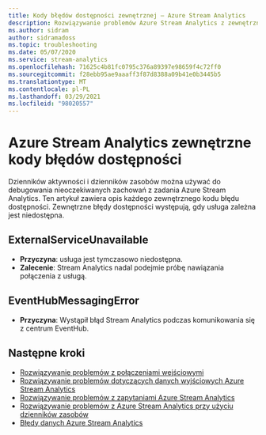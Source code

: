 ```yaml
---
title: Kody błędów dostępności zewnętrznej — Azure Stream Analytics
description: Rozwiązywanie problemów Azure Stream Analytics z zewnętrznymi kodami błędów dostępności.
ms.author: sidram
author: sidramadoss
ms.topic: troubleshooting
ms.date: 05/07/2020
ms.service: stream-analytics
ms.openlocfilehash: 71625c4b81fc0795c376a89397e98659f4c72ff0
ms.sourcegitcommit: f28ebb95ae9aaaff3f87d8388a09b41e0b3445b5
ms.translationtype: MT
ms.contentlocale: pl-PL
ms.lasthandoff: 03/29/2021
ms.locfileid: "98020557"
---
```

# <a name="azure-stream-analytics-external-availability-error-codes"></a>Azure Stream Analytics zewnętrzne kody błędów dostępności

Dzienników aktywności i dzienników zasobów można używać do debugowania nieoczekiwanych zachowań z zadania Azure Stream Analytics. Ten artykuł zawiera opis każdego zewnętrznego kodu błędu dostępności. Zewnętrzne błędy dostępności występują, gdy usługa zależna jest niedostępna.

## <a name="externalserviceunavailable"></a>ExternalServiceUnavailable

* **Przyczyna**: usługa jest tymczasowo niedostępna.
* **Zalecenie**: Stream Analytics nadal podejmie próbę nawiązania połączenia z usługą.

## <a name="eventhubmessagingerror"></a>EventHubMessagingError

* **Przyczyna**: Wystąpił błąd Stream Analytics podczas komunikowania się z centrum EventHub. 


## <a name="next-steps"></a>Następne kroki

* [Rozwiązywanie problemów z połączeniami wejściowymi](stream-analytics-troubleshoot-input.md)
* [Rozwiązywanie problemów dotyczących danych wyjściowych Azure Stream Analytics](stream-analytics-troubleshoot-output.md)
* [Rozwiązywanie problemów z zapytaniami Azure Stream Analytics](stream-analytics-troubleshoot-query.md)
* [Rozwiązywanie problemów z Azure Stream Analytics przy użyciu dzienników zasobów](stream-analytics-job-diagnostic-logs.md)
* [Błędy danych Azure Stream Analytics](data-errors.md)
